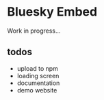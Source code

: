 # Bluesky Embed

Work in progress...

## todos

- upload to npm
- loading screen
- documentation
- demo website
